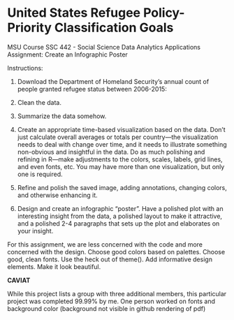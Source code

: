 # United States Refugee Policy- Priority Classification Goals
MSU Course SSC 442 - Social Science Data Analytics Applications Assignment: Create an Infographic Poster

Instructions:
1. Download the Department of Homeland Security’s annual count of people granted refugee status between 2006-2015:
2. Clean the data.
3. Summarize the data somehow.
4. Create an appropriate time-based visualization based on the data.
Don’t just calculate overall averages or totals per country—the visualization needs to deal with change over time, and it needs to illustrate something non-obvious and insightful in the data. Do as much polishing and refining in R—make adjustments to the colors, scales, labels, grid lines, and even fonts, etc. You may have more than one visualization, but only one is required.

5. Refine and polish the saved image, adding annotations, changing colors, and otherwise enhancing it.
6. Design and create an infographic “poster”.
Have a polished plot with an interesting insight from the data, a polished layout to make it attractive, and a polished 2-4 paragraphs that sets up the plot and elaborates on your insight.

For this assignment, we are less concerned with the code and more concerned with the design. Choose good colors based on palettes. Choose good, clean fonts. Use the heck out of theme(). Add informative design elements. Make it look beautiful.

**CAVIAT**

While this project lists a group with three additional members, this particular project was completed 99.99% by me. One person worked on fonts and background color (background not visible in github rendering of pdf)
